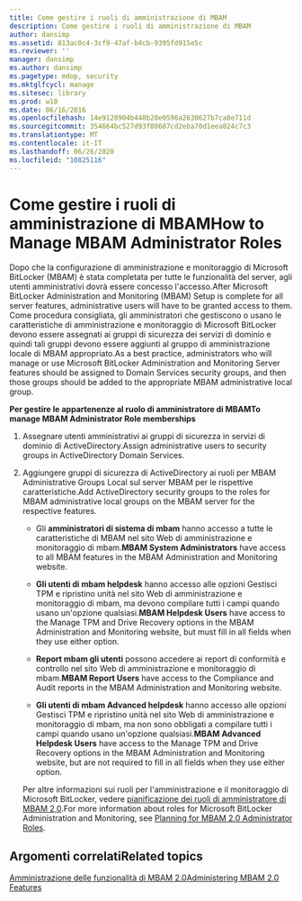 ```yaml
---
title: Come gestire i ruoli di amministrazione di MBAM
description: Come gestire i ruoli di amministrazione di MBAM
author: dansimp
ms.assetid: 813ac0c4-3cf9-47af-b4cb-9395fd915e5c
ms.reviewer: ''
manager: dansimp
ms.author: dansimp
ms.pagetype: mdop, security
ms.mktglfcycl: manage
ms.sitesec: library
ms.prod: w10
ms.date: 06/16/2016
ms.openlocfilehash: 14e9128904b448b20e0596a2630627b7ca8e711d
ms.sourcegitcommit: 354664bc527d93f80687cd2eba70d1eea024c7c3
ms.translationtype: MT
ms.contentlocale: it-IT
ms.lasthandoff: 06/26/2020
ms.locfileid: "10825116"
---
```

# <span data-ttu-id="f302c-103">Come gestire i ruoli di amministrazione di MBAM</span><span class="sxs-lookup"><span data-stu-id="f302c-103">How to Manage MBAM Administrator Roles</span></span>


<span data-ttu-id="f302c-104">Dopo che la configurazione di amministrazione e monitoraggio di Microsoft BitLocker (MBAM) è stata completata per tutte le funzionalità del server, agli utenti amministrativi dovrà essere concesso l'accesso.</span><span class="sxs-lookup"><span data-stu-id="f302c-104">After Microsoft BitLocker Administration and Monitoring (MBAM) Setup is complete for all server features, administrative users will have to be granted access to them.</span></span> <span data-ttu-id="f302c-105">Come procedura consigliata, gli amministratori che gestiscono o usano le caratteristiche di amministrazione e monitoraggio di Microsoft BitLocker devono essere assegnati ai gruppi di sicurezza dei servizi di dominio e quindi tali gruppi devono essere aggiunti al gruppo di amministrazione locale di MBAM appropriato.</span><span class="sxs-lookup"><span data-stu-id="f302c-105">As a best practice, administrators who will manage or use Microsoft BitLocker Administration and Monitoring Server features should be assigned to Domain Services security groups, and then those groups should be added to the appropriate MBAM administrative local group.</span></span>

**<span data-ttu-id="f302c-106">Per gestire le appartenenze al ruolo di amministratore di MBAM</span><span class="sxs-lookup"><span data-stu-id="f302c-106">To manage MBAM Administrator Role memberships</span></span>**

1.  <span data-ttu-id="f302c-107">Assegnare utenti amministrativi ai gruppi di sicurezza in servizi di dominio di ActiveDirectory.</span><span class="sxs-lookup"><span data-stu-id="f302c-107">Assign administrative users to security groups in ActiveDirectory Domain Services.</span></span>

2.  <span data-ttu-id="f302c-108">Aggiungere gruppi di sicurezza di ActiveDirectory ai ruoli per MBAM Administrative Groups Local sul server MBAM per le rispettive caratteristiche.</span><span class="sxs-lookup"><span data-stu-id="f302c-108">Add ActiveDirectory security groups to the roles for MBAM administrative local groups on the MBAM server for the respective features.</span></span>

    -   <span data-ttu-id="f302c-109">Gli **amministratori di sistema di mbam** hanno accesso a tutte le caratteristiche di MBAM nel sito Web di amministrazione e monitoraggio di mbam.</span><span class="sxs-lookup"><span data-stu-id="f302c-109">**MBAM System Administrators** have access to all MBAM features in the MBAM Administration and Monitoring website.</span></span>

    -   <span data-ttu-id="f302c-110">**Gli utenti di mbam helpdesk** hanno accesso alle opzioni Gestisci TPM e ripristino unità nel sito Web di amministrazione e monitoraggio di mbam, ma devono compilare tutti i campi quando usano un'opzione qualsiasi.</span><span class="sxs-lookup"><span data-stu-id="f302c-110">**MBAM Helpdesk Users** have access to the Manage TPM and Drive Recovery options in the MBAM Administration and Monitoring website, but must fill in all fields when they use either option.</span></span>

    -   <span data-ttu-id="f302c-111">**Report mbam gli utenti** possono accedere ai report di conformità e controllo nel sito Web di amministrazione e monitoraggio di mbam.</span><span class="sxs-lookup"><span data-stu-id="f302c-111">**MBAM Report Users** have access to the Compliance and Audit reports in the MBAM Administration and Monitoring website.</span></span>

    -   <span data-ttu-id="f302c-112">**Gli utenti di mbam Advanced helpdesk** hanno accesso alle opzioni Gestisci TPM e ripristino unità nel sito Web di amministrazione e monitoraggio di mbam, ma non sono obbligati a compilare tutti i campi quando usano un'opzione qualsiasi.</span><span class="sxs-lookup"><span data-stu-id="f302c-112">**MBAM Advanced Helpdesk Users** have access to the Manage TPM and Drive Recovery options in the MBAM Administration and Monitoring website, but are not required to fill in all fields when they use either option.</span></span>

    <span data-ttu-id="f302c-113">Per altre informazioni sui ruoli per l'amministrazione e il monitoraggio di Microsoft BitLocker, vedere [pianificazione dei ruoli di amministratore di MBAM 2,0](planning-for-mbam-20-administrator-roles-mbam-2.md).</span><span class="sxs-lookup"><span data-stu-id="f302c-113">For more information about roles for Microsoft BitLocker Administration and Monitoring, see [Planning for MBAM 2.0 Administrator Roles](planning-for-mbam-20-administrator-roles-mbam-2.md).</span></span>

## <span data-ttu-id="f302c-114">Argomenti correlati</span><span class="sxs-lookup"><span data-stu-id="f302c-114">Related topics</span></span>


[<span data-ttu-id="f302c-115">Amministrazione delle funzionalità di MBAM 2.0</span><span class="sxs-lookup"><span data-stu-id="f302c-115">Administering MBAM 2.0 Features</span></span>](administering-mbam-20-features-mbam-2.md)

 

 





